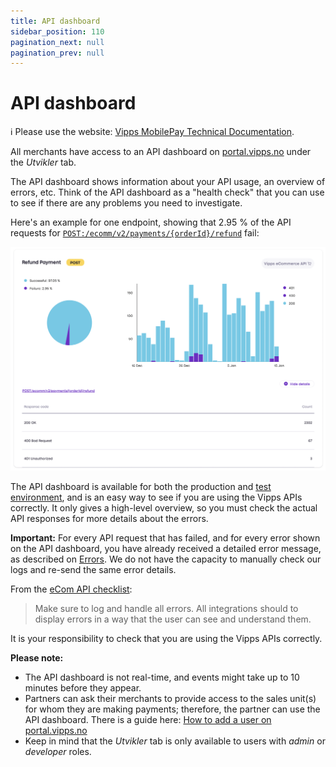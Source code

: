 ```yaml
---
title: API dashboard
sidebar_position: 110
pagination_next: null
pagination_prev: null
---
```


# API dashboard

<!-- START_COMMENT -->
ℹ️ Please use the website:
[Vipps MobilePay Technical Documentation](https://developer.vippsmobilepay.com/docs/vipps-developers/).
<!-- END_COMMENT -->

All merchants have access to an API dashboard on
[portal.vipps.no](https://portal.vipps.no) under the *Utvikler* tab.

The API dashboard shows information about your API usage, an overview of errors, etc.
Think of the API dashboard as a "health check" that you can use to see if there
are any problems you need to investigate.

Here's an example for one endpoint, showing that 2.95 % of the API requests
for
[`POST:/ecomm/v2/payments/{orderId}/refund`](https://developer.vippsmobilepay.com/api/ecom#tag/Vipps-eCom-API/operation/refundPaymentUsingPOST)
fail:

![API dashboard](../images/api-dashboard-example.png)

The API dashboard is available for both the production and
[test environment](https://developer.vippsmobilepay.com/docs/vipps-developers/test-environment),
and is an easy way to see if you are using the Vipps APIs correctly.
It only gives a high-level overview, so you must check the actual API
responses for more details about the errors.

**Important:** For every API request that has failed, and for every error shown on the API dashboard,
you have already received a detailed error message, as described on
[Errors](https://developer.vippsmobilepay.com/docs/vipps-developers/common-topics/errors).
We do not have the capacity to manually check our logs and re-send the same error details.

From the
[eCom API checklist](https://developer.vippsmobilepay.com/docs/APIs/ecom-api/vipps-ecom-api-checklist):

> Make sure to log and handle all errors. All integrations should to display
> errors in a way that the user can see and understand them.

It is your responsibility to check that you are using the Vipps APIs correctly.

**Please note:**

* The API dashboard is not real-time, and events might take up to 10 minutes before they appear.
* Partners can ask their merchants to provide access to the
  sales unit(s) for whom they are making payments; therefore, the partner can use the
  API dashboard. There is a guide here:
  [How to add a user on portal.vipps.no](https://developer.vippsmobilepay.com/docs/vipps-partner/add-portal-user)  
* Keep in mind that the *Utvikler* tab is only available to users with *admin* or *developer* roles.
